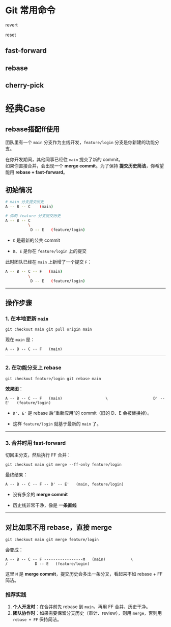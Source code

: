 # Git 常用命令
revert

reset

## fast-forward

## rebase

## cherry-pick

# 经典Case
## rebase搭配ff使用

团队里有一个 `main` 分支作为主线开发，`feature/login` 分支是你新建的功能分支。

在你开发期间，其他同事已经往 `main` 提交了新的 commit。  
如果你直接合并，会出现一个 **merge commit**。为了保持 **提交历史简洁**，你希望能用 **rebase + fast-forward**。
## 初始情况

```bash
# main 分支提交历史
A -- B -- C    (main)

# 你的 feature 分支提交历史
A -- B -- C
          \
           D -- E   (feature/login)

```
- `C` 是最新的公共 commit
    
- `D`、`E` 是你在 `feature/login` 上的提交
    

此时团队已经在 `main` 上新增了一个提交 `F`：
``` bash
A -- B -- C -- F   (main)
          \
           D -- E   (feature/login)
```
---
## 操作步骤

### 1. 在本地更新 `main`

`git checkout main git pull origin main`

现在 `main` 是：

`A -- B -- C -- F   (main)`

---

### 2. 在功能分支上 rebase

`git checkout feature/login git rebase main`

**效果图**：

`A -- B -- C -- F   (main)                   \                    D' -- E'   (feature/login)`

- `D'`、`E'` 是 rebase 后“重新应用”的 commit（旧的 D、E 会被替换掉）。
    
- 这样 `feature/login` 就基于最新的 `main` 了。
    

---

### 3. 合并时用 fast-forward

切回主分支，然后执行 FF 合并：

`git checkout main git merge --ff-only feature/login`

最终结果：

`A -- B -- C -- F -- D' -- E'   (main, feature/login)`

- 没有多余的 **merge commit**
    
- 历史线非常干净，像是 **一条直线**
    

---

## 对比如果不用 rebase，直接 merge

`git checkout main git merge feature/login`

会变成：

`A -- B -- C -- F -----------------M   (main)           \                       /            D -- E   (feature/login)`

这里 `M` 是 **merge commit**，提交历史会多出一条分叉，看起来不如 rebase + FF 简洁。
### 推荐实践

1. **个人开发时**：在合并前先 rebase 到 `main`，再用 FF 合并，历史干净。
2. **团队协作时**：如果需要保留分支历史（审计、review），则用 `merge`，否则用 `rebase + FF` 保持简洁。